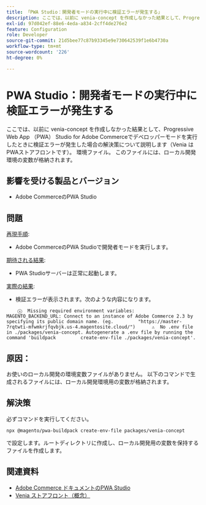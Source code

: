 ```yaml
---
title: 「PWA Studio：開発者モードの実行中に検証エラーが発生する」
description: ここでは、以前に venia-concept を作成しなかった結果として、Progressive Web App （PWA） Studio for Adobe Commerceでデベロッパーモードを実行したときに検証エラーが発生した場合の解決策について説明します（Venia はPWAストアフロントです）。 環境ファイル。 このファイルには、ローカル開発環境の変数が格納されます。
exl-id: 97d042ef-88e6-4eda-a834-2cff4de276e2
feature: Configuration
role: Developer
source-git-commit: 21d5bee77c87b93345e9e730642539f1e6b4730a
workflow-type: tm+mt
source-wordcount: '226'
ht-degree: 0%

---
```


# PWA Studio：開発者モードの実行中に検証エラーが発生する

ここでは、以前に venia-concept を作成しなかった結果として、Progressive Web App （PWA） Studio for Adobe Commerceでデベロッパーモードを実行したときに検証エラーが発生した場合の解決策について説明します（Venia はPWAストアフロントです）。 環境ファイル。 このファイルには、ローカル開発環境の変数が格納されます。

## 影響を受ける製品とバージョン

* Adobe CommerceのPWA Studio

## 問題

<u>再現手順</u>:

* Adobe CommerceのPWA Studioで開発者モードを実行します。

<u>期待される結果</u>:

* PWA Studioサーバーは正常に起動します。

<u>実際の結果</u>:

* 検証エラーが表示されます。次のような内容になります。

```
    ⓧ  Missing required environment variables:         MAGENTO_BACKEND_URL: Connect to an instance of Adobe Commerce 2.3 by specifying its public domain name. (eg.         "https://master-7rqtwti-mfwmkrjfqvbjk.us-4.magentosite.cloud/")      ⚠  No .env file in ./packages/venia-concept. Autogenerate a .env file by running the command 'buildpack         create-env-file ./packages/venia-concept'.
```

## 原因：

お使いのローカル開発の環境変数ファイルがありません。 以下のコマンドで生成されるファイルには、ローカル開発環境用の変数が格納されます。

## 解決策

必ずコマンドを実行してください。

```
npx @magento/pwa-buildpack create-env-file packages/venia-concept
```

で設定します。ルートディレクトリに作成し、ローカル開発用の変数を保持するファイルを作成します。

## 関連資料

* [Adobe Commerce ドキュメントのPWA Studio](https://magento.github.io/pwa-studio/)
* [Venia ストアフロント（概念）](https://magento.github.io/pwa-studio/venia-pwa-concept/)
